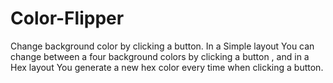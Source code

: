 # Color-Flipper
Change background color by clicking a button. In a Simple layout You can change between a four background colors by clicking a button , and in a Hex layout You generate a new hex color every time when clicking a button.

